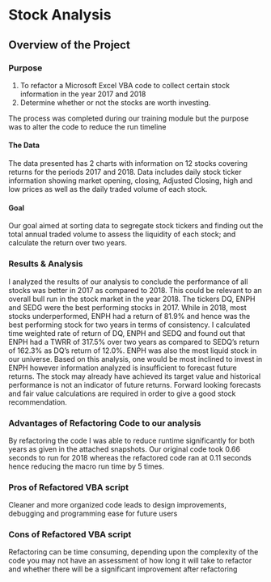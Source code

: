 # Stock Analysis

## Overview of the Project

### Purpose

1.	To refactor a Microsoft Excel VBA code to collect certain stock information in the year 2017 and 2018 
2.	Determine whether or not the stocks are worth investing. 

The process was completed during our training module but the purpose was to alter the code to reduce the run timeline

#### The Data
The data presented has 2 charts with information on 12 stocks covering returns for the periods 2017 and 2018. Data includes daily stock ticker information showing market opening, closing, Adjusted Closing, high and low prices as well as the daily traded volume of each stock.

#### Goal
Our goal aimed at sorting data to segregate stock tickers and finding out the total annual traded volume to assess the liquidity of each stock; and calculate the return over two years.

### Results & Analysis
I analyzed the results of our analysis to conclude the performance of all stocks was better in 2017 as compared to 2018. This could be relevant to an overall bull run in the stock market in the year 2018.
The tickers DQ, ENPH and SEDG were the best performing stocks in 2017. While in 2018, most stocks underperformed, ENPH had a return of 81.9% and hence was the best performing stock for two years in terms of consistency.
I calculated time weighted rate of return of DQ, ENPH and SEDQ and found out that ENPH had a TWRR of 317.5% over two years as compared to SEDQ’s return of 162.3% as DQ’s return of 12.0%. ENPH was also the most liquid stock in our universe. 
Based on this analysis, one would be most inclined to invest in ENPH however information analyzed is insufficient to forecast future returns. The stock may already have achieved its target value and historical performance is not an indicator of future returns. Forward looking forecasts and fair value calculations are required in order to give a good stock recommendation.

### Advantages of Refactoring Code to our analysis
By refactoring the code I was able to reduce runtime significantly for both years as given in the attached snapshots. Our original code took 0.66 seconds to run for 2018 whereas the refactored code ran at 0.11 seconds hence reducing the macro run time by 5 times.

### Pros of Refactored VBA script
Cleaner and more organized code leads to design improvements, debugging and programming ease for future users

### Cons of Refactored VBA script
Refactoring can be time consuming, depending upon the complexity of the code you may not have an assessment of how long it will take to refactor and whether there will be a significant improvement after refactoring
